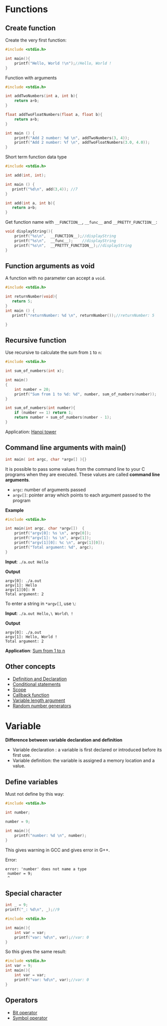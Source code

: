 # Functions

## Create function

Create the very first function:

```c
#include <stdio.h>

int main(){
    printf("Hello, World !\n");//Hello, World !
}
```

Function with arguments

```c
#include <stdio.h>

int addTwoNumbers(int a, int b){
    return a+b;
}

float addTwoFloatNumbers(float a, float b){
    return a+b;
}    

int main () {
    printf("Add 2 number: %d \n", addTwoNumbers(3, 4));
    printf("Add 2 number: %f \n", addTwoFloatNumbers(3.0, 4.0));
}
```

Short term function data type

```c
#include <stdio.h>

int add(int, int);

int main () {
   printf("%d\n", add(3,4)); //7
}

int add(int a, int b){
   return a+b;
}
```

Get function name with ``__FUNCTION__``, ``__func__`` and ``__PRETTY_FUNCTION__``:

```c
void displayString(){
	printf("%s\n",  __FUNCTION__);//displayString
	printf("%s\n",  __func__);    //displayString
	printf("%s\n",  __PRETTY_FUNCTION__);//displayString
}
```

## Function arguments as void

A function with no parameter can accept a ``void``.

```c
#include <stdio.h>

int returnNumber(void){
   return 5;
}
int main () {
   printf("returnNumber: %d \n", returnNumber());//returnNumber: 5

}
```

## Recursive function

Use recursive to calculate the sum from ``1`` to ``n``:

```c
#include <stdio.h>

int sum_of_numbers(int x);

int main()
{  
	int number = 20;
	printf("Sum from 1 to %d: %d", number, sum_of_numbers(number));
}

int sum_of_numbers(int number){
	if (number == 1) return 1;
	return number + sum_of_numbers(number - 1);
}
```

Application: [Hanoi tower](https://github.com/TranPhucVinh/C/blob/master/Introduction/Examples/Hanoi_tower.c)

## Command line arguments with main()

```c
int main( int argc, char *argv[] ){}
```

It is possible to pass some values from the command line to your C programs when they are executed. These values are called **command line arguments**.

* ``argc``: number of arguments passed
* ``argv[]``: pointer array which points to each argument passed to the program

**Example**

```c
#include <stdio.h>

int main(int argc, char *argv[])  {
    printf("argv[0]: %s \n", argv[0]);
    printf("argv[1]: %s \n", argv[1]);
    printf("argv[1][0]: %c \n", argv[1][0]);
    printf("Total argument: %d", argc);
}
```
**Input**: ``./a.out Hello``

**Output**

```
argv[0]: ./a.out 
argv[1]: Hello
argv[1][0]: H
Total argument: 2
```

To enter a string in ``*argv[]``, use ``\``:

**Input**: ``./a.out Hello,\ World\ !``

**Output**

```
argv[0]: ./a.out 
argv[1]: Hello, World !
Total argument: 2
```

**Application**: [Sum from 1 to n](https://github.com/TranPhucVinh/C/tree/master/Introduction/Examples#sum-from-1-to-n)

## Other concepts

* [Definition and Declaration](Definition%20and%20Declaration.md)
* [Conditional statements](Conditional%20statements.md)
* [Scope](Scope.md)
* [Callback function](Callback%20function.md)
* [Variable length argument](Variable%20length%20argument.md)
* [Random number generators](Random%20number.md)

# Variable

**Difference between variable declaration and definition**

* Variable declaration : a variable is first declared or introduced before its first use.
* Variable definition: the variable is assigned a memory location and a value.

## Define variables

Must not define by this way:

```c
#include <stdio.h>

int number;

number = 9;

int main(){
	printf("number: %d \n", number);
}
```

This gives warning in GCC and gives error in G++.

Error: 

```
error: 'number' does not name a type
 number = 9;
 ^
```

## Special character

```c
int _ = 9;
printf("_: %d\n", _);//9
```
```c
#include <stdio.h> 

int main(){ 
	int var = var;
	printf("var: %d\n", var);//var: 0
}
```
So this gives the same result:

```c
#include <stdio.h> 
int var = 9;
int main(){ 
	int var = var;
	printf("var: %d\n", var);//var: 0
}
```

## Operators

* [Bit operator](https://github.com/TranPhucVinh/C/blob/master/Introduction/Function%20handler/Bit%20operator.md)
* [Symbol operator](https://github.com/TranPhucVinh/C/blob/master/Introduction/Function%20handler/Symbol%20operator.md)
